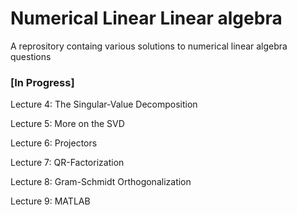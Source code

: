 # Numerical Linear Linear algebra
A reprository containg various solutions to numerical linear algebra questions
### [In Progress]

Lecture 4: The Singular-Value Decomposition 

Lecture 5: More on the SVD

Lecture 6: Projectors

Lecture 7: QR-Factorization

Lecture 8: Gram-Schmidt Orthogonalization

Lecture 9: MATLAB


